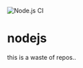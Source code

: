 ![Node.js CI](https://github.com/electrolyte-orb/nodejs/workflows/Node.js%20CI/badge.svg)

# nodejs

this is a waste of repos..
